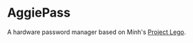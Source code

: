# AggiePass
A hardware password manager based on Minh's [Project Lego](https://github.com/minhluu2000/ProjectLego).
